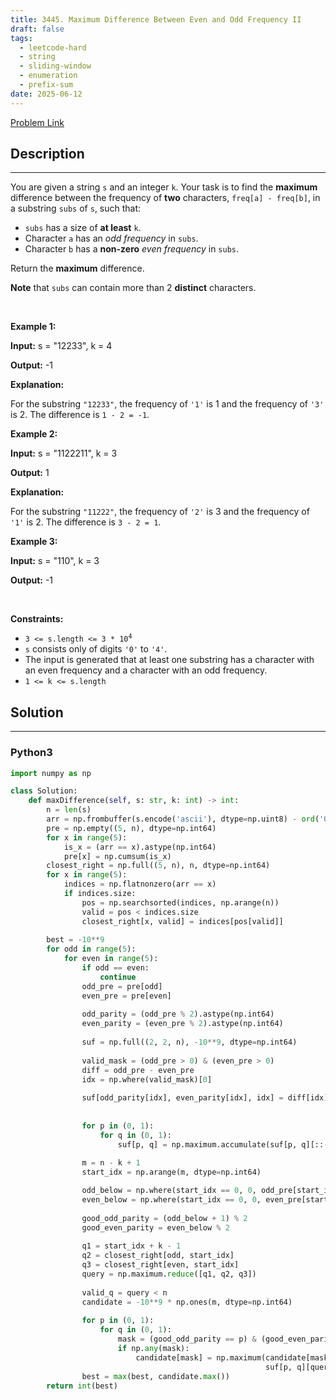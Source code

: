 ```yaml
---
title: 3445. Maximum Difference Between Even and Odd Frequency II
draft: false
tags: 
  - leetcode-hard
  - string
  - sliding-window
  - enumeration
  - prefix-sum
date: 2025-06-12
---
```


[Problem Link](https://leetcode.com/problems/maximum-difference-between-even-and-odd-frequency-ii/)

## Description

---
<p>You are given a string <code>s</code> and an integer <code>k</code>. Your task is to find the <strong>maximum</strong> difference between the frequency of <strong>two</strong> characters, <code>freq[a] - freq[b]</code>, in a <span data-keyword="substring">substring</span> <code>subs</code> of <code>s</code>, such that:</p>

<ul>
	<li><code>subs</code> has a size of <strong>at least</strong> <code>k</code>.</li>
	<li>Character <code>a</code> has an <em>odd frequency</em> in <code>subs</code>.</li>
	<li>Character <code>b</code> has a <strong>non-zero</strong> <em>even frequency</em> in <code>subs</code>.</li>
</ul>

<p>Return the <strong>maximum</strong> difference.</p>

<p><strong>Note</strong> that <code>subs</code> can contain more than 2 <strong>distinct</strong> characters.</p>

<p>&nbsp;</p>
<p><strong class="example">Example 1:</strong></p>

<div class="example-block">
<p><strong>Input:</strong> <span class="example-io">s = &quot;12233&quot;, k = 4</span></p>

<p><strong>Output:</strong> <span class="example-io">-1</span></p>

<p><strong>Explanation:</strong></p>

<p>For the substring <code>&quot;12233&quot;</code>, the frequency of <code>&#39;1&#39;</code> is 1 and the frequency of <code>&#39;3&#39;</code> is 2. The difference is <code>1 - 2 = -1</code>.</p>
</div>

<p><strong class="example">Example 2:</strong></p>

<div class="example-block">
<p><strong>Input:</strong> <span class="example-io">s = &quot;1122211&quot;, k = 3</span></p>

<p><strong>Output:</strong> <span class="example-io">1</span></p>

<p><strong>Explanation:</strong></p>

<p>For the substring <code>&quot;11222&quot;</code>, the frequency of <code>&#39;2&#39;</code> is 3 and the frequency of <code>&#39;1&#39;</code> is 2. The difference is <code>3 - 2 = 1</code>.</p>
</div>

<p><strong class="example">Example 3:</strong></p>

<div class="example-block">
<p><strong>Input:</strong> <span class="example-io">s = &quot;110&quot;, k = 3</span></p>

<p><strong>Output:</strong> <span class="example-io">-1</span></p>
</div>

<p>&nbsp;</p>
<p><strong>Constraints:</strong></p>

<ul>
	<li><code>3 &lt;= s.length &lt;= 3 * 10<sup>4</sup></code></li>
	<li><code>s</code> consists only of digits <code>&#39;0&#39;</code> to <code>&#39;4&#39;</code>.</li>
	<li>The input is generated that at least one substring has a character with an even frequency and a character with an odd frequency.</li>
	<li><code>1 &lt;= k &lt;= s.length</code></li>
</ul>


## Solution

---
### Python3
``` py title='maximum-difference-between-even-and-odd-frequency-ii'
import numpy as np

class Solution:
    def maxDifference(self, s: str, k: int) -> int:
        n = len(s)
        arr = np.frombuffer(s.encode('ascii'), dtype=np.uint8) - ord('0')
        pre = np.empty((5, n), dtype=np.int64)
        for x in range(5):
            is_x = (arr == x).astype(np.int64)
            pre[x] = np.cumsum(is_x)
        closest_right = np.full((5, n), n, dtype=np.int64)
        for x in range(5):
            indices = np.flatnonzero(arr == x)
            if indices.size:
                pos = np.searchsorted(indices, np.arange(n))
                valid = pos < indices.size
                closest_right[x, valid] = indices[pos[valid]]
        
        best = -10**9
        for odd in range(5):
            for even in range(5):
                if odd == even:
                    continue
                odd_pre = pre[odd]
                even_pre = pre[even]
                
                odd_parity = (odd_pre % 2).astype(np.int64)
                even_parity = (even_pre % 2).astype(np.int64)
                
                suf = np.full((2, 2, n), -10**9, dtype=np.int64)
                
                valid_mask = (odd_pre > 0) & (even_pre > 0)
                diff = odd_pre - even_pre
                idx = np.where(valid_mask)[0]
                
                suf[odd_parity[idx], even_parity[idx], idx] = diff[idx]
                
                
                for p in (0, 1):
                    for q in (0, 1):
                        suf[p, q] = np.maximum.accumulate(suf[p, q][::-1])[::-1]
                
                m = n - k + 1
                start_idx = np.arange(m, dtype=np.int64)

                odd_below = np.where(start_idx == 0, 0, odd_pre[start_idx - 1])
                even_below = np.where(start_idx == 0, 0, even_pre[start_idx - 1])
                
                good_odd_parity = (odd_below + 1) % 2
                good_even_parity = even_below % 2
               
                q1 = start_idx + k - 1
                q2 = closest_right[odd, start_idx]
                q3 = closest_right[even, start_idx]
                query = np.maximum.reduce([q1, q2, q3])
                
                valid_q = query < n
                candidate = -10**9 * np.ones(m, dtype=np.int64)
                
                for p in (0, 1):
                    for q in (0, 1):
                        mask = (good_odd_parity == p) & (good_even_parity == q) & valid_q
                        if np.any(mask):
                            candidate[mask] = np.maximum(candidate[mask],
                                                         suf[p, q][query[mask]] - odd_below[mask] + even_below[mask])
                best = max(best, candidate.max())
        return int(best)
```

